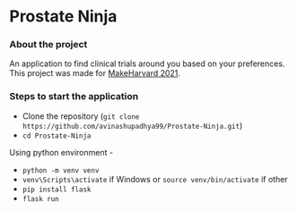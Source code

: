 # Prostate Ninja

### About the project

An application to find clinical trials around you based on your preferences. This project was made for [MakeHarvard 2021](https://www.makeharvard.io/).

### Steps to start the application

- Clone the repository (`git clone https://github.com/avinashupadhya99/Prostate-Ninja.git`)
- `cd Prostate-Ninja`

Using python environment -

- `python -m venv venv`
- `venv\Scripts\activate` if Windows or `source venv/bin/activate` if other
- `pip install flask`
- `flask run`
